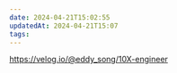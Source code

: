 ```yaml
---
date: 2024-04-21T15:02:55
updatedAt: 2024-04-21T15:07
tags: 
---
```

https://velog.io/@eddy_song/10X-engineer